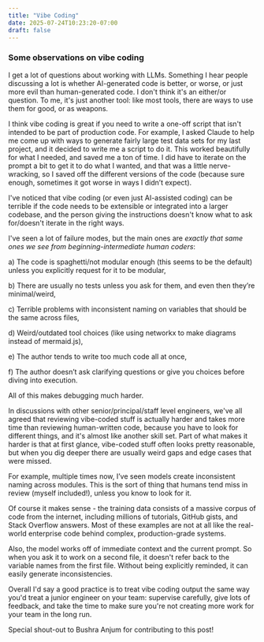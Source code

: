 ```yaml
---
title: "Vibe Coding"
date: 2025-07-24T10:23:20-07:00
draft: false
---
```


### Some observations on vibe coding

I get a lot of questions about working with LLMs. Something I hear people discussing a lot is whether AI-generated code is 
better, or worse, or just more evil than human-generated code. I don't think it's an either/or question. To me, it's just another tool:
like most tools, there are ways to use them for good, or as weapons. 

I think vibe coding is great if you need to write a one-off script that isn't intended to be 
part of production code. For example, I asked Claude to help me come up with ways to generate 
fairly large test data sets for my last project, and it decided to write me a script to do it. 
This worked beautifully for what I needed, and saved me a ton of time. 
I did have to iterate on the prompt a bit to get it to do what I wanted, 
and that was a little nerve-wracking, so I saved off the different versions of the code 
(because sure enough, sometimes it got worse in ways I didn’t expect). 

I've noticed that vibe coding (or even just AI-assisted coding) can be terrible if the code needs to be extensible 
or integrated into a larger codebase, and the person giving the instructions 
doesn't know what to ask for/doesn't iterate in the right ways.

I've seen a lot of failure modes, but the main ones are *exactly that same ones we see from 
beginning-intermediate human coders*:

a) The code is spaghetti/not modular enough (this seems to be the default) 
unless you explicitly request for it to be modular,

b) There are usually no tests unless you ask for them, and even then they’re minimal/weird, 

c) Terrible problems with inconsistent naming on variables that should be the same across files,

d) Weird/outdated tool choices (like using networkx to make diagrams instead of mermaid.js),

e) The author tends to write too much code all at once, 

f) The author doesn’t ask clarifying questions or give you choices before diving into execution. 
 
All of this makes debugging much harder.

In discussions with other senior/principal/staff level engineers, 
we've all agreed that reviewing vibe-coded stuff is actually harder 
and takes more time than reviewing human-written code, because you have to look for 
different things, and it's almost like another skill set. 
Part of what makes it harder is that at first glance, vibe-coded stuff often looks 
pretty reasonable, but when you dig deeper there are usually weird gaps and edge cases 
that were missed. 

For example, multiple times now, I’ve seen models create inconsistent naming across modules. 
This is the sort of thing that humans tend miss in review (myself included!), unless you know to look for it. 

Of course it makes sense - the training data consists of a massive corpus of code from the 
internet, including millions of tutorials, GitHub gists, and Stack Overflow answers. 
Most of these examples are not at all like the real-world enterprise code behind complex, 
production-grade systems. 

Also, the model works off of immediate context and the current prompt. 
So when you ask it to work on a second file, it doesn't refer back to the 
variable names from the first file. Without being explicitly reminded, 
it can easily generate inconsistencies.

Overall I'd say a good practice is to treat vibe coding output the same way you'd 
treat a junior engineer on your team: supervise carefully, give lots of feedback, 
and take the time to make sure you're not creating more work for your team in the long run.

Special shout-out to Bushra Anjum for contributing to this post!
